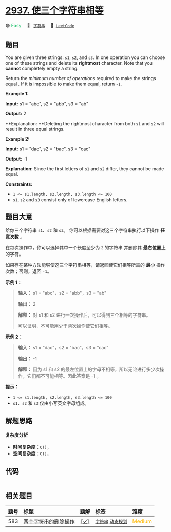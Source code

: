 # [2937. 使三个字符串相等](https://leetcode.com/problems/make-three-strings-equal)

🟢 <font color=#15bd66>Easy</font>&emsp; 🔖&ensp; [`字符串`](/tag/string.md)&emsp; 🔗&ensp;[`LeetCode`](https://leetcode.com/problems/make-three-strings-equal)

## 题目

You are given three strings: `s1`, `s2`, and `s3`. In one operation you can
choose one of these strings and delete its **rightmost** character. Note that
you **cannot** completely empty a string.

Return the _minimum number of operations_ required to make the strings equal
_._ If it is impossible to make them equal, return `-1`.



**Example 1:**

**Input:** s1 = "abc", s2 = "abb", s3 = "ab"

**Output:** 2

**Explanation:  **Deleting the rightmost character from both `s1` and `s2`
will result in three equal strings.

**Example 2:**

**Input:** s1 = "dac", s2 = "bac", s3 = "cac"

**Output:** -1

**Explanation:** Since the first letters of `s1` and `s2` differ, they cannot
be made equal.



**Constraints:**

  * `1 <= s1.length, s2.length, s3.length <= 100`
  * `s1`, `s2` and `s3` consist only of lowercase English letters.


## 题目大意

给你三个字符串 `s1`、`s2` 和 `s3`。 你可以根据需要对这三个字符串执行以下操作 **任意次数** 。

在每次操作中，你可以选择其中一个长度至少为 `2` 的字符串  并删除其 **最右位置上** 的字符。

如果存在某种方法能够使这三个字符串相等，请返回使它们相等所需的 **最小** 操作次数；否则，返回 `-1`。



**示例 1：**

> 
> 
> 
> 
> 
> **输入：** s1 = "abc"，s2 = "abb"，s3 = "ab"
> 
> **输出：** 2
> 
> **解释：** 对 s1 和 s2 进行一次操作后，可以得到三个相等的字符串。
> 
> 可以证明，不可能用少于两次操作使它们相等。

**示例 2：**

> 
> 
> 
> 
> 
> **输入：** s1 = "dac"，s2 = "bac"，s3 = "cac"
> 
> **输出：** -1
> 
> **解释：** 因为 s1 和 s2 的最左位置上的字母不相等，所以无论进行多少次操作，它们都不可能相等。因此答案是 -1 。



**提示：**

  * `1 <= s1.length, s2.length, s3.length <= 100`
  * `s1`、`s2` 和 `s3` 仅由小写英文字母组成。


## 解题思路

#### 复杂度分析

- **时间复杂度**：`O()`，
- **空间复杂度**：`O()`，

## 代码

```javascript

```

## 相关题目

<!-- prettier-ignore -->
| 题号 | 标题 | 题解 | 标签 | 难度 |
| :------: | :------ | :------: | :------ | :------ |
| 583 | [两个字符串的删除操作](https://leetcode.com/problems/delete-operation-for-two-strings) | [[✓]](/problem/0583.md) |  [`字符串`](/tag/string.md) [`动态规划`](/tag/dynamic-programming.md) | <font color=#ffb800>Medium</font> |